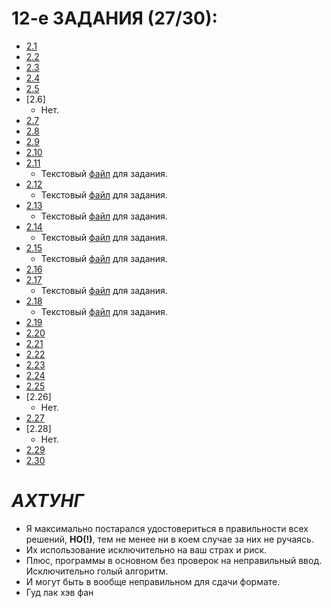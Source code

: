 # 12-е ЗАДАНИЯ **(27/30)**:

* [2.1](https://github.com/teqnot/12thTASK/blob/main/2_1.cpp)
* [2.2](https://github.com/teqnot/12thTASK/blob/main/2_2.cpp)
* [2.3](https://github.com/teqnot/12thTASK/blob/main/2_3.cpp)
* [2.4](https://github.com/teqnot/12thTASK/blob/main/2_4.cpp)
* [2.5](https://github.com/teqnot/12thTASK/blob/main/2_5.cpp)
* [2.6]
  - Нет.
* [2.7](https://github.com/teqnot/12thTASK/blob/main/2_7.cpp)
* [2.8](https://github.com/teqnot/12thTASK/blob/main/2_8.cpp)
* [2.9](https://github.com/teqnot/12thTASK/blob/main/2_9.py)
* [2.10](https://github.com/teqnot/12thTASK/blob/main/2_10.cpp)
* [2.11](https://github.com/teqnot/12thTASK/blob/main/2_11.py)
  - Текстовый [файл](https://github.com/teqnot/12thTASK/blob/main/2-11Words.txt) для задания.
* [2.12](https://github.com/teqnot/12thTASK/blob/main/2_12.py)
  - Текстовый [файл](https://github.com/teqnot/12thTASK/blob/main/2-17Words.txt) для задания.
* [2.13](https://github.com/teqnot/12thTASK/blob/main/2_13.py)
  - Текстовый [файл](https://github.com/teqnot/12thTASK/blob/main/2-17Words.txt) для задания.
* [2.14](https://github.com/teqnot/12thTASK/blob/main/2_14.py)
  - Текстовый [файл](https://github.com/teqnot/12thTASK/blob/main/2-17Words.txt) для задания.
* [2.15](https://github.com/teqnot/12thTASK/blob/main/2_15.py)
  - Текстовый [файл](https://github.com/teqnot/12thTASK/blob/main/2-17Words.txt) для задания.
* [2.16](https://github.com/teqnot/12thTASK/blob/main/2_16.py)
* [2.17](https://github.com/teqnot/12thTASK/blob/main/2_17.py)
  - Текстовый [файл](https://github.com/teqnot/12thTASK/blob/main/2-17Words.txt) для задания.
* [2.18](https://github.com/teqnot/12thTASK/blob/main/2_18.py)
  - Текстовый [файл](https://github.com/teqnot/12thTASK/blob/main/2-17Words.txt) для задания.
* [2.19](https://github.com/teqnot/12thTASK/blob/main/2_19.py)
* [2.20](https://github.com/teqnot/12thTASK/blob/main/2_20.py)
* [2.21](https://github.com/teqnot/12thTASK/blob/main/2_21.cpp)
* [2.22](https://github.com/teqnot/12thTASK/blob/main/2_22.cpp)
* [2.23](https://github.com/teqnot/12thTASK/blob/main/2_23.py)
* [2.24](https://github.com/teqnot/12thTASK/blob/main/2_24.cpp)
* [2.25](https://github.com/teqnot/12thTASK/blob/main/2_25.py)
* [2.26]
  - Нет.
* [2.27](https://github.com/teqnot/12thTASK/blob/main/2_27.py)
* [2.28]
  - Нет.
* [2.29](https://github.com/teqnot/12thTASK/blob/main/2_29.py)
* [2.30](https://github.com/teqnot/12thTASK/blob/main/2_30.py)

# *АХТУНГ*
- Я максимально постарался удостовериться в правильности всех решений, **НО(!)**, тем не менее ни в коем случае за них не ручаясь.
- Их использование исключительно на ваш страх и риск.
- Плюс, программы в основном без проверок на неправильный ввод. Исключительно голый алгоритм.
- И могут быть в вообще неправильном для сдачи формате. 
- Гуд лак хэв фан
